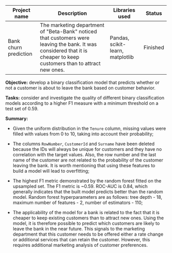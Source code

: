 | Project name              | Description   | Libraries used | Status |
| ------------------------- | ------------- | -------------- | ------ |
| Bank churn prediction   | The marketing department of "Beta-Bank" noticed that customers were leaving the bank. It was considered that it is cheaper to keep customers than to attract new ones.| Pandas, scikit-learn, matplotlib | Finished |

**Objective:** develop a binary classification model that predicts whether or not a customer is about to leave the bank based on customer behavior.

**Tasks:** consider and investigate the quality of different binary classification models according to a higher F1 measure with a minimum threshold on a test set of 0.59.

**Summary:** 
* Given the uniform distribution in the `Tenure` column, missing values were filled with values from 0 to 10, taking into account their probability;

* The columns `RowNumber`, `CustomerId` and `Surname` have been deleted because the IDs will always be unique for customers and they have no correlation with the target values. Also, the row number and the last name of the customer are not related to the probability of the customer leaving the bank. It is worth mentioning that using these features to build a model will lead to overfitting;

* The highest F1 metric demonstrated by the random forest fitted on the upsampled set. The F1 metric is ~0.59. ROC-AUC is 0.84, which generally indicates that the built model predicts better than the random model. Random forest hyperparameters are as follows: tree depth - 18, maximum number of features - 2, number of estimators - 110;

* The applicability of the model for a bank is related to the fact that it is cheaper to keep existing customers than to attract new ones. Using the model, it is therefore possible to predict which customers are likely to leave the bank in the near future. This signals to the marketing department that this customer needs to be offered either a rate change or additional services that can retain the customer. However, this requires additional marketing analysis of customer preferences.